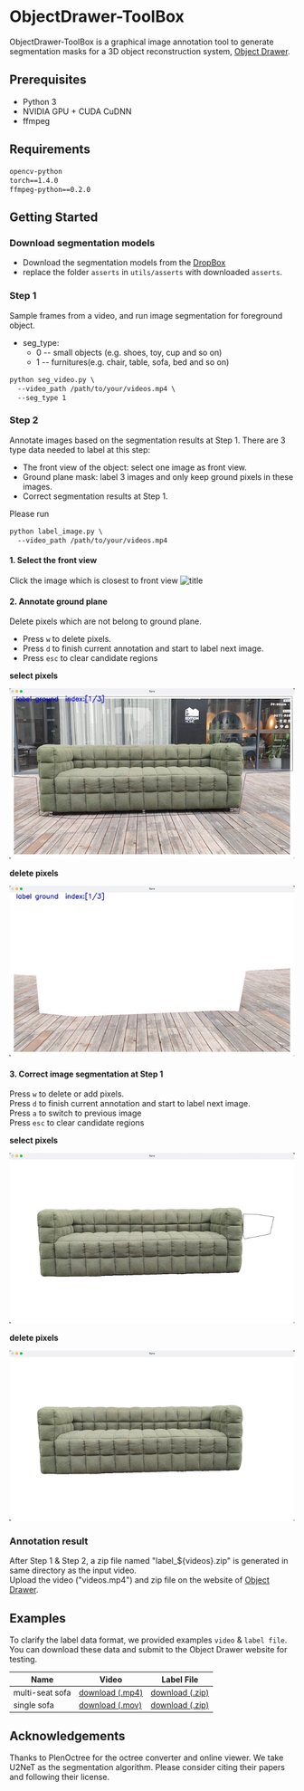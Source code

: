 # ObjectDrawer-ToolBox

ObjectDrawer-ToolBox is a graphical image annotation tool to generate segmentation masks for a 3D object reconstruction system, [Object Drawer](https://objectdrawer.alibaba.com/index.html).

## Prerequisites
* Python 3
* NVIDIA GPU + CUDA CuDNN
* ffmpeg

## Requirements
```
opencv-python
torch==1.4.0  
ffmpeg-python==0.2.0
```


## Getting Started
### Download segmentation models

* Download the segmentation models from the [DropBox](https://www.dropbox.com/sh/oymyvapnmmam917/AABVB5Ibei87HQ0ZYNUMggCZa?dl=0)
* replace the folder `asserts` in `utils/asserts` with downloaded `asserts`.

### Step 1
Sample frames from a video, and run image segmentation for foreground object.
* seg_type: 
  * 0 -- small objects (e.g. shoes, toy, cup and so on)
  * 1 -- furnitures(e.g. chair, table, sofa, bed and so on)
```
python seg_video.py \
  --video_path /path/to/your/videos.mp4 \
  --seg_type 1
```

### Step 2

Annotate images based on the segmentation results at Step 1. There are 3 type data needed to label at this step:
* The front view of the object: select one image as front view.
* Ground plane mask: label 3 images and only keep ground pixels in these images.
* Correct segmentation results at Step 1.

Please run
```
python label_image.py \
  --video_path /path/to/your/videos.mp4 
```

#### 1. Select the front view

Click the image which is closest to front view
![title](imgs/1.gif)


#### 2. Annotate ground plane

Delete pixels which are not belong to ground plane.

* Press ```w``` to delete pixels.  
* Press ```d``` to finish current annotation and start to label next image.  
* Press ```esc``` to clear candidate regions

**select pixels**

![title](imgs/2.jpg)


**delete pixels**

![title](imgs/3.jpg)

#### 3. Correct image segmentation at Step 1

Press ```w``` to delete or add pixels.  
Press ```d``` to finish current annotation and start to label next image.  
Press ```a``` to switch to previous image  
Press ```esc``` to clear candidate regions


**select pixels**

![title](imgs/4.jpg)

**delete pixels**

![title](imgs/5.jpg)

### Annotation result
After Step 1 & Step 2, a zip file named "label_${videos}.zip" is generated in same directory as the input video.  
Upload the video ("videos.mp4") and zip file on the website of [Object Drawer](https://objectdrawer.alibaba.com/index.html). 

## Examples
To clarify the label data format, we provided examples `video` & `label file`. You can download these data and submit to the Object Drawer website for testing.

Name | Video | Label File
---|---|---
multi-seat sofa | [download (.mp4)](https://ossgw.alicdn.com/homeai-inner/model/2b3ea8c8-6cb9-4ba4-9ca5-51e6bf32edb5.mp4) | [download (.zip)](https://ossgw.alicdn.com/homeai-inner/model/030ae8f6-bdbb-4e5f-be56-d94dd153b0c0.zip)
single sofa | [download (.mov)](https://ossgw.alicdn.com/homeai-inner/model/f45bb3b4-15da-41bc-8d89-29ceb6badf58.mov) | [download (.zip)](https://ossgw.alicdn.com/homeai-inner/model/6da55f6a-0288-43f4-94d9-1f2dd03005c3.zip)



## Acknowledgements
Thanks to PlenOctree for the octree converter and online viewer. We take U2NeT as the segmentation algorithm. Please consider citing their papers and following their license.